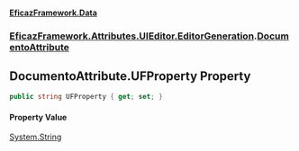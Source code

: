 #### [EficazFramework.Data](EficazFrameworkData.md 'EficazFramework Data')
### [EficazFramework.Attributes.UIEditor.EditorGeneration](EficazFrameworkData.md#EficazFramework.Attributes.UIEditor.EditorGeneration 'EficazFramework.Attributes.UIEditor.EditorGeneration').[DocumentoAttribute](EficazFramework.Attributes.UIEditor.EditorGeneration/DocumentoAttribute.md 'EficazFramework.Attributes.UIEditor.EditorGeneration.DocumentoAttribute')

## DocumentoAttribute.UFProperty Property

```csharp
public string UFProperty { get; set; }
```

#### Property Value
[System.String](https://docs.microsoft.com/en-us/dotnet/api/System.String 'System.String')